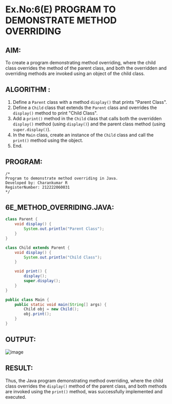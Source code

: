 # Ex.No:6(E) PROGRAM TO DEMONSTRATE METHOD OVERRIDING

## AIM:
To create a program demonstrating method overriding, where the child class overrides the method of the parent class, and both the overridden and overriding methods are invoked using an object of the child class.

## ALGORITHM :
1. Define a `Parent` class with a method `display()` that prints "Parent Class".
2. Define a `Child` class that extends the `Parent` class and overrides the `display()` method to print "Child Class".
3. Add a `print()` method in the `Child` class that calls both the overridden `display()` method (using `display()`) and the parent class method (using `super.display()`).
4. In the `Main` class, create an instance of the `Child` class and call the `print()` method using the object.
5. End.

## PROGRAM:
```
/*
Program to demonstrate method overriding in Java.
Developed by: Charankumar R
RegisterNumber: 212222060031
*/
```

## 6E_METHOD_OVERRIDING.JAVA:
```java
class Parent {
    void display() {
        System.out.println("Parent Class");
    }
}

class Child extends Parent {
    void display() {
        System.out.println("Child Class");
    }

    void print() {
        display();
        super.display();
    }
}

public class Main {
    public static void main(String[] args) {
        Child obj = new Child();
        obj.print();
    }
}
```

## OUTPUT:
![image](https://github.com/user-attachments/assets/23f26de5-4880-489b-bb9d-b5179e383e3d)


## RESULT:
Thus, the Java program demonstrating method overriding, where the child class overrides the `display()` method of the parent class, and both methods are invoked using the `print()` method, was successfully implemented and executed.
